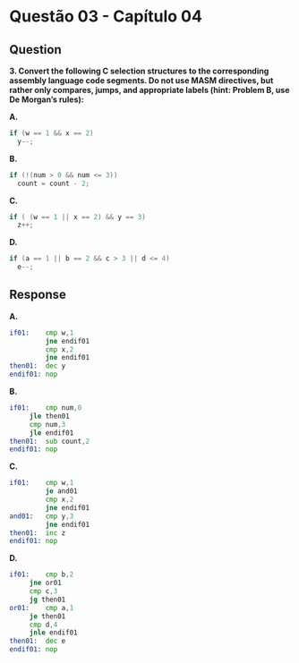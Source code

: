 # Questão 03 - Capítulo 04

## Question

**<p>3. Convert the following C selection structures to the corresponding assembly language code segments. Do not use MASM directives, but rather only compares, jumps, and appropriate labels (hint: Problem B, use De Morgan’s rules):</p>**

**A.**
```c
if (w == 1 && x == 2)
  y--;
```

**B.**
```c
if (!(num > 0 && num <= 3))
  count = count - 2;
```

**C.**
```c
if ( (w == 1 || x == 2) && y == 3)
  z++;
```

**D.**
```c
if (a == 1 || b == 2 && c > 3 || d <= 4)
  e--;
```

## Response

**A.**
```asm
if01:    cmp w,1
         jne endif01
         cmp x,2
         jne endif01
then01:  dec y
endif01: nop
```

**B.**
```asm
if01:	 cmp num,0 
	 jle then01
	 cmp num,3
	 jle endif01
then01:	 sub count,2
endif01: nop
```

**C.**
```asm
if01:    cmp w,1
         je and01
         cmp x,2
         jne endif01
and01:   cmp y,3
         jne endif01
then01:  inc z
endif01: nop
```

**D.**
```asm
if01:    cmp b,2
	 jne or01
	 cmp c,3
	 jg then01
or01:	 cmp a,1
	 je then01
	 cmp d,4		
	 jnle endif01
then01:	 dec e
endif01: nop
```

